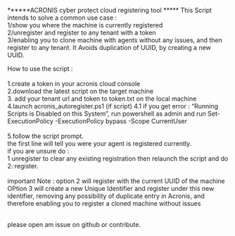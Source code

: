 ******ACRONIS cyber protect cloud  registering tool *****
This Script intends to solve a common use case : <br>
1/show you where the machine is currently registered<br>
2/unregister and register to any tenant with a token<br>
3/enabling you to clone machine with agents without any issues, and then register to any tenant. It Avoids duplication of UUID, by creating a new UUID.<br>



How to use the script : <br>
<br>1.create a token in your acronis cloud console
<br>2.download the latest script on the target machine
<br>3. add your tenant url and token to token.txt on the local machine
<br>4.launch  acronis_autoregister.ps1 (if script)
    4.1 if you get error : “Running Scripts is Disabled on this System”, run powershell as admin and run Set-ExecutionPolicy -ExecutionPolicy bypass -Scope CurrentUser
<br>
<br>5.follow the script prompt. <br>the first line will tell you were your agent is registered currently. <br>if you are unsure do : <br>1 unregister to clear any existing registration  then relaunch the script and do <br>2: register.<br><br>
important Note : option 2 will register with the current UUID of the machine<br>
OPtion 3 will create a new Unique Identifier and register under this new identifier, removing any possibility of duplicate entry in Acronis, and therefore enabling you to register a cloned machine without issues

<br>
please open am issue on github or contribute.
